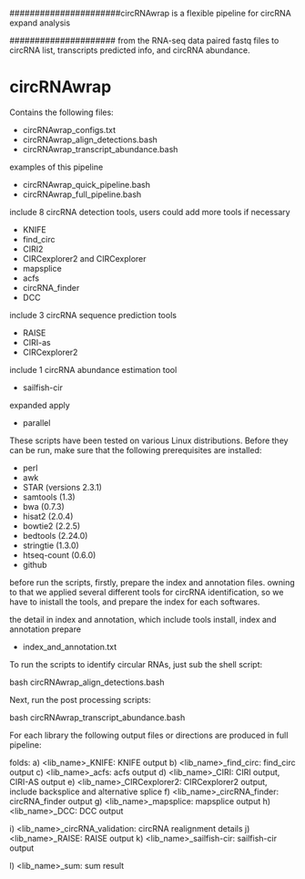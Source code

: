 ######################circRNAwrap is a flexible pipeline for circRNA expand analysis

##################### from the RNA-seq data paired fastq files to circRNA list, transcripts predicted info, and circRNA abundance. 


circRNAwrap
==============

Contains the following files:
- circRNAwrap_configs.txt
- circRNAwrap_align_detections.bash
- circRNAwrap_transcript_abundance.bash

examples of this pipeline
- circRNAwrap_quick_pipeline.bash
- circRNAwrap_full_pipeline.bash


include 8 circRNA detection tools, users could add more tools if necessary
 - KNIFE
 - find_circ
 - CIRI2
 - CIRCexplorer2 and CIRCexplorer
 - mapsplice
 - acfs
 - circRNA_finder
 - DCC

include 3 circRNA sequence prediction tools
 - RAISE
 - CIRI-as
 - CIRCexplorer2
 
include 1 circRNA abundance estimation tool
 - sailfish-cir

expanded apply
 - parallel
 


These scripts have been tested on various Linux distributions. Before they can be run, make sure that the following prerequisites are installed:
 - perl
 - awk
 - STAR (versions 2.3.1)
 - samtools (1.3)
 - bwa (0.7.3)
 - hisat2 (2.0.4)
 - bowtie2 (2.2.5)
 - bedtools (2.24.0)
 - stringtie (1.3.0)
 - htseq-count (0.6.0)
 - github


before run the scripts, firstly, prepare the index and annotation files. owning to that we applied several different tools for circRNA identification, so we have to inistall the tools, and prepare the index for each softwares.

the detail in index and annotation, which include tools install, index and annotation prepare  
- index_and_annotation.txt
 
 

To run the scripts to identify circular RNAs, just sub the shell script:

bash circRNAwrap_align_detections.bash

Next, run the post processing scripts:

bash circRNAwrap_transcript_abundance.bash


For each library the following output files or directions are produced in full pipeline:

folds:
a) <lib_name>_KNIFE:                KNIFE output
b) <lib_name>_find_circ:            find_circ output
c) <lib_name>_acfs:                 acfs output
d) <lib_name>_CIRI:                 CIRI output, CIRI-AS output
e) <lib_name>_CIRCexplorer2:        CIRCexplorer2 output, include backsplice and alternative splice
f) <lib_name>_circRNA_finder:       circRNA_finder output
g) <lib_name>_mapsplice:            mapsplice output
h) <lib_name>_DCC:                  DCC output

i) <lib_name>_circRNA_validation:   circRNA realignment details
j) <lib_name>_RAISE:                RAISE output
k) <lib_name>_sailfish-cir:         sailfish-cir output

l) <lib_name>_sum:                  sum result

